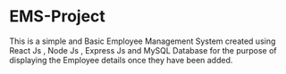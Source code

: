 # EMS-Project  
This is a simple and Basic Employee Management System created using React Js , Node Js , Express Js and MySQL Database for the purpose of displaying the Employee details once they have been added.
